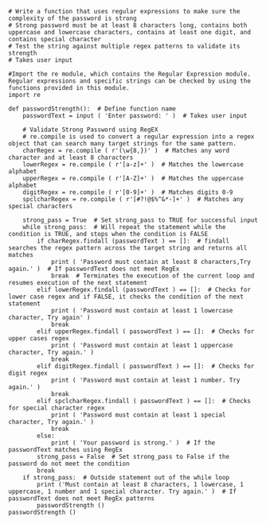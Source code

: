     # Write a function that uses regular expressions to make sure the complexity of the password is strong
    # Strong password must be at least 8 characters long, contains both uppercase and lowercase characters, contains at least one digit, and contains special character
    # Test the string against multiple regex patterns to validate its strength
    # Takes user input

    #Import the re module, which contains the Regular Expression module. Regular expressions and specific strings can be checked by using the functions provided in this module.
    import re

    def passwordStrength():  # Define function name
        passwordText = input ( 'Enter password: ' )  # Takes user input

        # Validate Strong Password using RegEX
        # re.compile is used to convert a regular expression into a regex object that can search many target strings for the same pattern.
        charRegex = re.compile ( r'(\w{8,})' )  # Matches any word character and at least 8 characters
        lowerRegex = re.compile ( r'[a-z]+' )  # Matches the lowercase alphabet
        upperRegex = re.compile ( r'[A-Z]+' )  # Matches the uppercase alphabet
        digitRegex = re.compile ( r'[0-9]+' )  # Matches digits 0-9
        spclcharRegex = re.compile ( r'[#?!@$%^&*-]+' )  # Matches any special characters

        strong_pass = True  # Set strong_pass to TRUE for successful input
        while strong_pass:  # Will repeat the statement while the condition is TRUE, and stops when the condition is FALSE
            if charRegex.findall (passwordText ) == []:  # findall searches the regex pattern across the target string and returns all matches
                print ( 'Password must contain at least 8 characters,Try again.' )  # If passwordText does not meet RegEx
                break  # Terminates the execution of the current loop and resumes execution of the next statement
            elif lowerRegex.findall (passwordText ) == []:  # Checks for lower case regex and if FALSE, it checks the condition of the next statement
                print ( 'Password must contain at least 1 lowercase character, Try again' )
                break
            elif upperRegex.findall ( passwordText ) == []:  # Checks for upper cases regex
                print ( 'Password must contain at least 1 uppercase character, Try again.' )
                break
            elif digitRegex.findall ( passwordText ) == []:  # Checks for digit regex
                print ( 'Password must contain at least 1 number. Try again.' )
                break
            elif spclcharRegex.findall ( passwordText ) == []:  # Checks for special character regex
                print ( 'Password must contain at least 1 special character, Try again.' )
                break
            else:
                print ( 'Your password is strong.' )  # If the passwordText matches using RegEx
            strong_pass = False  # Set strong_pass to False if the password do not meet the condition
            break
        if strong_pass:  # Outside statement out of the while loop
            print ('Must contain at least 8 characters, 1 lowercase, 1 uppercase, 1 number and 1 special character. Try again.' )  # If passwordText does not meet RegEx patterns
            passwordStrength ()
    passwordStrength ()
